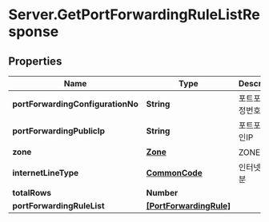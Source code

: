 # Server.GetPortForwardingRuleListResponse

## Properties
Name | Type | Description | Notes
------------ | ------------- | ------------- | -------------
**portForwardingConfigurationNo** | **String** | 포트포워딩설정번호 | [optional] 
**portForwardingPublicIp** | **String** | 포트포워딩공인IP | [optional] 
**zone** | [**Zone**](Zone.md) | ZONE객체 | [optional] 
**internetLineType** | [**CommonCode**](CommonCode.md) | 인터넷라인구분 | [optional] 
**totalRows** | **Number** |  | [optional] 
**portForwardingRuleList** | [**[PortForwardingRule]**](PortForwardingRule.md) |  | [optional] 


